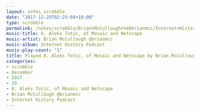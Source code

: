 ```yaml
---
layout: notes_scrobble
date: "2017-12-29T02:25:04+10:00"
type: scrobble
permalink: /notes/scrobble/Brian+McCullough+%40brianmcc/Internet+History+Podcast/15ae65f22cfa91eca3d10bb2aaeee889c5198b67.html
music-title: 8. Aleks Totic, of Mosaic and Netscape
music-artist: Brian McCullough @brianmcc
music-album: Internet History Podcast
music-play-count: "1"
title: Played 8. Aleks Totic, of Mosaic and Netscape by Brian McCullough @brianmcc
categories:
- scrobble
- December
- 2017
- 29
- 8. Aleks Totic, of Mosaic and Netscape
- Brian McCullough @brianmcc
- Internet History Podcast
---
```

